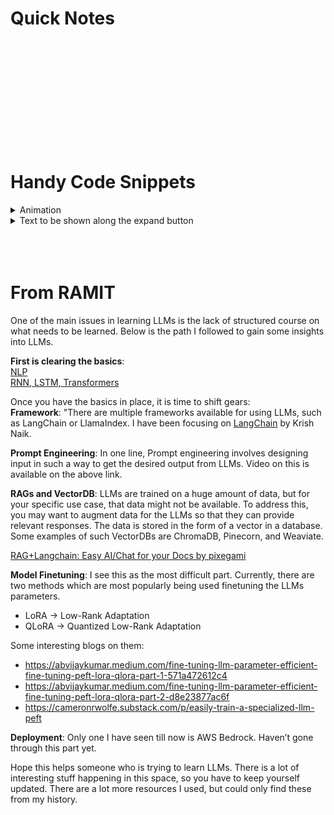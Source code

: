# Quick Notes

<br>
<br>
<br>
<br>
<br>
<br>
<br>
<br>
<br>
<br>

# Handy Code Snippets

<details>
    <summary>Animation</summary>
    import matplotlib.pyplot as plt
    import matplotlib.animation as animation

    # Generate Animation
    # Set the plot up
    fig = plt.figure()
    ax = plt.axes()
    plt.title('Sale Price vs Living Area')
    plt.xlabel('Living Area in square feet (normalised)')
    plt.ylabel('Sale Price ($)')
    plt.scatter(x[:,1], y, color='red')
    line, = ax.plot([], [], lw=2)
    annotation = ax.text(-1, 700000, '')
    annotation.set_animated(True)
    plt.close()

    # Generate the animation data
    def init():
        line.set_data([], [])
        annotation.set_text('')
        return line, annotation

    # Animation function. This is called sequentially
    def animate(i):
        x = np.linspace(-5, 20, 1000)
        y = past_thetas[i][1]*x + past_thetas[i][0]
        line.set_data(x, y)
        annotation.set_text('Cost = %.2f e10' % (past_costs[i]/10000000000))
        return line, annotation

    anim = animation.FuncAnimation(fig, animate, init_func=init, frames=300, interval=0, blit=True)
    anim.save('animation.gif', writer='imagemagick', fps = 30)


    # Display the animation...
    import io
    import base64
    from IPython.display import HTML

    filename = 'animation.gif'

    video = io.open(filename, 'r+b').read()
    encoded = base64.b64encode(video)
    HTML(data='''<img src="data:image/gif;base64,{0}" type="gif" />'''.format(encoded.decode('ascii')))
</details>

<details>
    <summary>Text to be shown along the expand button</summary>
    Main text goes here which will be displayed when the  user clicks on the expand button.
</details>



<br>
<br>
<br>

# From RAMIT
One of the main issues in learning LLMs is the lack of structured course on what needs to be learned. Below is the path I followed to gain some insights into LLMs. 
 
**First is clearing the basics**:  
[NLP](https://youtube.com/playlist?list=PLKnIA16_RmvZo7fp5kkIth6nRTeQQsjfX&si=w3MxhYxUF85BoUWm)  
[RNN, LSTM, Transformers](https://youtube.com/playlist?list=PLKnIA16_RmvYuZauWaPlRTC54KxSNLtNn&si=w7N3dYfmj2EdBVB4)

Once you have the basics in place, it is time to shift gears:  
**Framework**: "There are multiple frameworks available for using LLMs, such as LangChain or LlamaIndex. I have been focusing on [LangChain](https://www.youtube.com/playlist?list=PLZoTAELRMXVORE4VF7WQ_fAl0L1Gljtar) by Krish Naik.

**Prompt Engineering**: In one line, Prompt engineering involves designing input in such a way to get the desired output from LLMs. Video on this is available on the above link.

**RAGs and VectorDB**: LLMs are trained on a huge amount of data, but for your specific use case, that data might not be available. To address this, you may want to augment data for the LLMs so that they can provide relevant responses. The data is stored in the form of a vector in a database. Some examples of such VectorDBs are ChromaDB, Pinecorn, and Weaviate. 

[RAG+Langchain: Easy AI/Chat for your Docs by pixegami](https://www.youtube.com/watch?v=tcqEUSNCn8I)

**Model Finetuning**: I see this as the most difficult part. Currently, there are two methods which are most popularly being used finetuning the LLMs parameters.  
- LoRA -> Low-Rank Adaptation  
- QLoRA -> Quantized Low-Rank Adaptation  

Some interesting blogs on them:  
- https://abvijaykumar.medium.com/fine-tuning-llm-parameter-efficient-fine-tuning-peft-lora-qlora-part-1-571a472612c4
- https://abvijaykumar.medium.com/fine-tuning-llm-parameter-efficient-fine-tuning-peft-lora-qlora-part-2-d8e23877ac6f
- https://cameronrwolfe.substack.com/p/easily-train-a-specialized-llm-peft  

**Deployment**: Only one I have seen till now is AWS Bedrock. Haven’t gone through this part yet.
 
Hope this helps someone who is trying to learn LLMs. There is a lot of interesting stuff happening in this space, so you have to keep yourself updated. There are a lot more resources I used, but could only find these from my history.